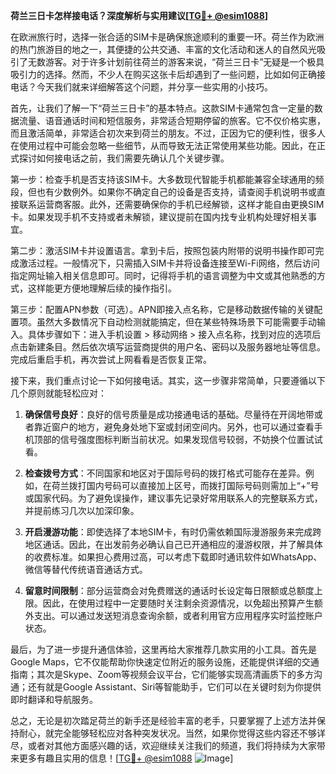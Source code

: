 **荷兰三日卡怎样接电话？深度解析与实用建议[[TG💪+ @esim1088](https://t.me/s/esim1088)]**

在欧洲旅行时，选择一张合适的SIM卡是确保旅途顺利的重要一环。荷兰作为欧洲的热门旅游目的地之一，其便捷的公共交通、丰富的文化活动和迷人的自然风光吸引了无数游客。对于许多计划前往荷兰的游客来说，“荷兰三日卡”无疑是一个极具吸引力的选择。然而，不少人在购买这张卡后却遇到了一些问题，比如如何正确接电话？今天我们就来详细解答这个问题，并分享一些实用的小技巧。

首先，让我们了解一下“荷兰三日卡”的基本特点。这款SIM卡通常包含一定量的数据流量、语音通话时间和短信服务，非常适合短期停留的旅客。它不仅价格实惠，而且激活简单，非常适合初次来到荷兰的朋友。不过，正因为它的便利性，很多人在使用过程中可能会忽略一些细节，从而导致无法正常使用某些功能。因此，在正式探讨如何接电话之前，我们需要先确认几个关键步骤。

第一步：检查手机是否支持该SIM卡。大多数现代智能手机都能兼容全球通用的频段，但也有少数例外。如果你不确定自己的设备是否支持，请查阅手机说明书或直接联系运营商客服。此外，还需要确保你的手机已经解锁，这样才能自由更换SIM卡。如果发现手机不支持或者未解锁，建议提前在国内找专业机构处理好相关事宜。

第二步：激活SIM卡并设置语言。拿到卡后，按照包装内附带的说明书操作即可完成激活过程。一般情况下，只需插入SIM卡并将设备连接至Wi-Fi网络，然后访问指定网址输入相关信息即可。同时，记得将手机的语言调整为中文或其他熟悉的方式，这样能更方便地理解后续的操作指引。

第三步：配置APN参数（可选）。APN即接入点名称，它是移动数据传输的关键配置项。虽然大多数情况下自动检测就能搞定，但在某些特殊场景下可能需要手动输入。具体步骤如下：进入手机设置 > 移动网络 > 接入点名称，找到对应的选项后点击新建条目。然后依次填写运营商提供的用户名、密码以及服务器地址等信息。完成后重启手机，再次尝试上网看看是否恢复正常。

接下来，我们重点讨论一下如何接电话。其实，这一步骤非常简单，只要遵循以下几个原则就能轻松应对：

1. **确保信号良好**：良好的信号质量是成功接通电话的基础。尽量待在开阔地带或者靠近窗户的地方，避免身处地下室或封闭空间内。另外，也可以通过查看手机顶部的信号强度图标判断当前状况。如果发现信号较弱，不妨换个位置试试看。

2. **检查拨号方式**：不同国家和地区对于国际号码的拨打格式可能存在差异。例如，在荷兰拨打国内号码可以直接加上区号，而拨打国际号码则需加上“+”号或国家代码。为了避免误操作，建议事先记录好常用联系人的完整联系方式，并提前练习几次以加深印象。

3. **开启漫游功能**：即使选择了本地SIM卡，有时仍需依赖国际漫游服务来完成跨地区通话。因此，在出发前务必确认自己已开通相应的漫游权限，并了解具体的收费标准。如果担心费用过高，可以考虑下载即时通讯软件如WhatsApp、微信等替代传统语音通话方式。

4. **留意时间限制**：部分运营商会对免费赠送的通话时长设定每日限额或总额度上限。因此，在使用过程中一定要随时关注剩余资源情况，以免超出预算产生额外支出。可以通过发送短消息查询余额，或者利用官方应用程序实时监控账户状态。

最后，为了进一步提升通信体验，这里再给大家推荐几款实用的小工具。首先是Google Maps，它不仅能帮助你快速定位附近的服务设施，还能提供详细的交通指南；其次是Skype、Zoom等视频会议平台，它们能够实现高清画质下的多方沟通；还有就是Google Assistant、Siri等智能助手，它们可以在关键时刻为你提供即时翻译和导航服务。

总之，无论是初次踏足荷兰的新手还是经验丰富的老手，只要掌握了上述方法并保持耐心，就完全能够轻松应对各种突发状况。当然，如果你觉得这些内容还不够详尽，或者对其他方面感兴趣的话，欢迎继续关注我们的频道，我们将持续为大家带来更多有趣且实用的信息！[[TG💪+ @esim1088](https://t.me/s/esim1088) ![Image](https://i.postimg.cc/4NQfJmqS/Snipaste-2025-05-13-00-14-12.png)]